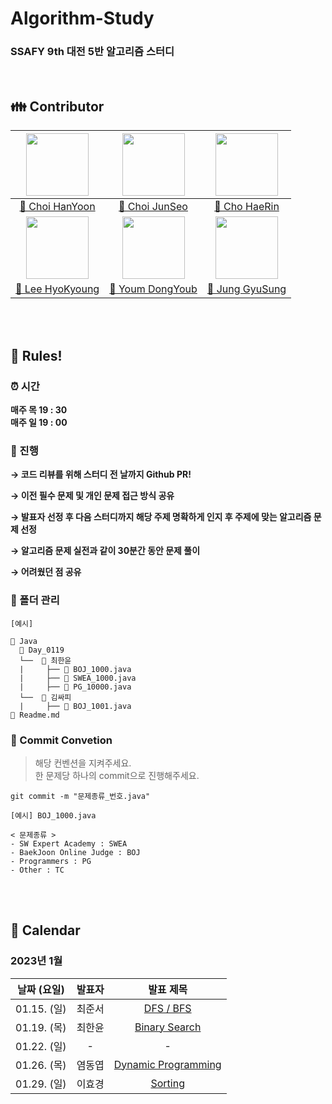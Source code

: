 # Algorithm-Study

### SSAFY 9th 대전 5반 알고리즘 스터디

<br/>

## 👪 Contributor

| <img src="https://user-images.githubusercontent.com/96401350/212596753-f0fec7c5-ce47-44eb-9407-64a1bd40b53e.jpg" width="100"> | <img src="https://user-images.githubusercontent.com/96401350/212597143-e66133c2-3d72-42c8-beb9-76367534c279.png" width="100"> | <img src="https://user-images.githubusercontent.com/96401350/212597336-541c897e-240a-4c3e-8d98-2414c6ef1c37.jpg" width="100">
|:----------------------------------------------------------------------------------------------------------------:|:------------------------------------------------------------------------------------------------------------:|:------------------------------------------------------------------------------------------------------------:|
|              [👨 Choi HanYoon](https://github.com/chlgksdbs)              |           [👨 Choi JunSeo](https://github.com/wnstj7788)           |              [👩 Cho HaeRin](https://github.com/zosunny)              |
| <img src="https://user-images.githubusercontent.com/96401350/212597569-20308fe6-0bc1-4c0d-b99f-28914d0fc5cb.png" width="100"> | <img src="https://user-images.githubusercontent.com/7029971/212665141-ef9d539f-6de2-4e7b-9c25-4b272533836e.JPG" width="100"/> | <img src="https://user-images.githubusercontent.com/96401350/212597592-77463fdd-3d57-478e-8817-4ec577102468.png" width="100"/> |
|                              [👩 Lee HyoKyoung](https://github.com/HyoKyoung1004)                               |                              [👨 Youm DongYoub](https://github.com/champiuned12)                              |               [👨 Jung GyuSung](https://github.com/ramaking)                |

<br/><br/>

## 🤙 Rules!

### ⏰ 시간

**매주 목 19 : 30**<br>
**매주 일 19 : 00**

### 📝 진행

**→ 코드 리뷰를 위해 스터디 전 날까지 Github PR!**

**→ 이전 필수 문제 및 개인 문제 접근 방식 공유**

**→ 발표자 선정 후 다음 스터디까지 해당 주제 명확하게 인지 후 주제에 맞는 알고리즘 문제 선정**

**→ 알고리즘 문제 실전과 같이 30분간 동안 문제 풀이**

**→ 어려웠던 점 공유**

### 📁 폴더 관리

```
[예시]

📂 Java
  📂 Day_0119
  └──  📂 최한윤
  |     ├── 📄 BOJ_1000.java
  |     ├── 📄 SWEA_1000.java
  |     ├── 📄 PG_10000.java
  └──  📂 김싸피
  |     ├── 📄 BOJ_1001.java
📄 Readme.md
```

### 📕 Commit Convetion
> 해당 컨벤션을 지켜주세요.<br/>
> 한 문제당 하나의 commit으로 진행해주세요.

```
git commit -m "문제종류_번호.java"

[예시] BOJ_1000.java

< 문제종류 >
- SW Expert Academy : SWEA
- BaekJoon Online Judge : BOJ
- Programmers : PG
- Other : TC
```
<br/><br/>

## 📅 Calendar
### 2023년 1월

| 날짜 (요일) | 발표자 |                                                                발표 제목                                                                |
| :---------: | :----: | :-------------------------------------------------------------------------------------------------------------------------------------: |
| 01.15. (일) | 최준서 | [DFS / BFS](https://www.notion.so/BFS-DFS-9bf349a7159f48b78292b49b4621ca8f) |
| 01.19. (목) | 최한윤 | [Binary Search](https://www.notion.so/Binary-Search-by-HanYoon-59ba55401ba44393a91de4357f81070a) |
| 01.22. (일) | - | - |
| 01.26. (목) | 염동엽 | [Dynamic Programming](https://www.notion.so/Dynamic-Programming-by-DongYoub-cf055f974af246aeae65050f6e8cec48) |
| 01.29. (일) | 이효경 | [Sorting](https://www.notion.so/Sorting-by-HyoKyoung-c960dc09a87e4525859308536ceb7314) |
